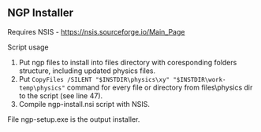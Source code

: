 ## NGP Installer ##

Requires NSIS - https://nsis.sourceforge.io/Main_Page

Script usage

1. Put ngp files to install into files directory with coresponding folders structure, including updated physics files.
2. Put `CopyFiles /SILENT "$INSTDIR\physics\xy" "$INSTDIR\work-temp\physics"` command for every file or directory from files\physics dir to the script (see line 47).
3. Compile ngp-install.nsi script with NSIS.

File ngp-setup.exe is the output installer. 
